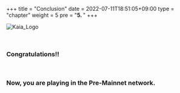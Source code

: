+++
title = "Conclusion"
date = 2022-07-11T18:51:05+09:00
type = "chapter"
weight = 5
pre = "<b>5. </b>"
+++

![Kaia_Logo](/images/Logo-1.png)

&nbsp; 
&nbsp; 

### Congratulations!!
&nbsp; 
### Now, you are playing in the Pre-Mainnet network.



